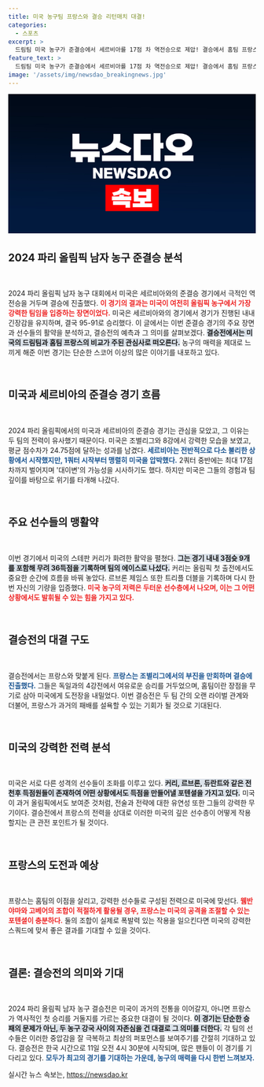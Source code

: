 ```yaml
---
title: 미국 농구팀 프랑스와 결승 리턴매치 대결!
categories:
  - 스포츠
excerpt: >
  드림팀 미국 농구가 준결승에서 세르비아를 17점 차 역전승으로 제압! 결승에서 홈팀 프랑스와 맞대결을 펼친다. 과연 5연패의 위업을 이룰지, 프랑스가 이변을 일으킬지 귀추가 주목된다.
feature_text: >
  드림팀 미국 농구가 준결승에서 세르비아를 17점 차 역전승으로 제압! 결승에서 홈팀 프랑스와 맞대결을 펼친다. 과연 5연패의 위업을 이룰지, 프랑스가 이변을 일으킬지 귀추가 주목된다.
image: '/assets/img/newsdao_breakingnews.jpg'
---
```


<p><img src="/assets/img/newsdao_breakingnews.jpg" alt="pcversion 속보" /></p>

<h2 data-ke-size="size26">2024 파리 올림픽 남자 농구 준결승 분석</h2>

<p data-ke-size="size16">&nbsp;</p>

<p>2024 파리 올림픽 남자 농구 대회에서 미국은 세르비아와의 준결승 경기에서 극적인 역전승을 거두며 결승에 진출했다. <b><span style="color: #ee2323;">이 경기의 결과는 미국이 여전히 올림픽 농구에서 가장 강력한 팀임을 입증하는 장면이었다.</span></b> 미국은 세르비아와의 경기에서 경기가 진행된 내내 긴장감을 유지하며, 결국 95-91로 승리했다. 이 글에서는 이번 준결승 경기의 주요 장면과 선수들의 활약을 분석하고, 결승전의 예측과 그 의미를 살펴보겠다. <b><span style="background-color: #21538527;">결승전에서는 미국의 드림팀과 홈팀 프랑스의 비교가 주된 관심사로 떠오른다.</span></b> 농구의 매력을 제대로 느끼게 해준 이번 경기는 단순한 스코어 이상의 많은 이야기를 내포하고 있다.</p>

<p data-ke-size="size16">&nbsp;</p>

<h2 data-ke-size="size26">미국과 세르비아의 준결승 경기 흐름</h2>

<p data-ke-size="size16">&nbsp;</p>

<p>2024 파리 올림픽에서의 미국과 세르비아의 준결승 경기는 관심을 모았고, 그 이유는 두 팀의 전력이 유사했기 때문이다. 미국은 조별리그와 8강에서 강력한 모습을 보였고, 평균 점수차가 24.75점에 달하는 성과를 남겼다. <b><span style="color: #1a5490;">세르비아는 전반적으로 다소 불리한 상황에서 시작했지만, 1쿼터 시작부터 맹렬히 미국을 압박했다.</span></b> 2쿼터 중반에는 최대 17점 차까지 벌어지며 '대이변'의 가능성을 시사하기도 했다. 하지만 미국은 그들의 경험과 팀 깊이를 바탕으로 위기를 타개해 나갔다.</p>

<p data-ke-size="size16">&nbsp;</p>

<h2 data-ke-size="size26">주요 선수들의 맹활약</h2>

<p data-ke-size="size16">&nbsp;</p>

<p>이번 경기에서 미국의 스테판 커리가 화려한 활약을 펼쳤다. <b><span style="background-color: #21538527;">그는 경기 내내 3점슛 9개를 포함해 무려 36득점을 기록하며 팀의 에이스로 나섰다.</span></b> 커리는 올림픽 첫 출전에서도 중요한 순간에 흐름을 바꿔 놓았다. 르브론 제임스 또한 트리플 더블을 기록하며 다시 한번 자신의 기량을 입증했다. <b><span style="color: #ee2323;">미국 농구의 저력은 두터운 선수층에서 나오며, 이는 그 어떤 상황에서도 발휘될 수 있는 힘을 가지고 있다.</span></b></p>

<p data-ke-size="size16">&nbsp;</p>

<h2 data-ke-size="size26">결승전의 대결 구도</h2>

<p data-ke-size="size16">&nbsp;</p>

<p>결승전에서는 프랑스와 맞붙게 된다. <b><span style="color: #1a5490;">프랑스는 조별리그에서의 부진을 만회하며 결승에 진출했다.</span></b> 그들은 독일과의 4강전에서 여유로운 승리를 거두었으며, 홈팀이란 장점을 무기로 삼아 미국에게 도전장을 내밀었다. 이번 결승전은 두 팀 간의 오랜 라이벌 관계와 더불어, 프랑스가 과거의 패배를 설욕할 수 있는 기회가 될 것으로 기대된다.</p>

<p data-ke-size="size16">&nbsp;</p>

<h2 data-ke-size="size26">미국의 강력한 전력 분석</h2>

<p data-ke-size="size16">&nbsp;</p>

<p>미국은 서로 다른 성격의 선수들이 조화를 이루고 있다. <b><span style="background-color: #21538527;">커리, 르브론, 듀란트와 같은 전천후 득점원들이 존재하여 어떤 상황에서도 득점을 만들어낼 포텐셜을 가지고 있다.</span></b> 미국이 과거 올림픽에서도 보여준 것처럼, 전술과 전략에 대한 유연성 또한 그들의 강력한 무기이다. 결승전에서 프랑스의 전력을 상대로 이러한 미국의 깊은 선수층이 어떻게 작용할지는 큰 관전 포인트가 될 것이다.</p>

<p data-ke-size="size16">&nbsp;</p>

<h2 data-ke-size="size26">프랑스의 도전과 예상</h2>

<p data-ke-size="size16">&nbsp;</p>

<p>프랑스는 홈팀의 이점을 살리고, 강력한 선수들로 구성된 전력으로 미국에 맞선다. <b><span style="color: #ee2323;">웸반야마와 고베어의 조합이 적절하게 활용될 경우, 프랑스는 미국의 공격을 조절할 수 있는 포텐셜이 충분하다.</span></b> 둘의 조합이 실제로 폭발력 있는 작용을 일으킨다면 미국의 강력한 스쿼드에 맞서 좋은 결과를 기대할 수 있을 것이다.</p>

<p data-ke-size="size16">&nbsp;</p>

<h2 data-ke-size="size26">결론: 결승전의 의미와 기대</h2>

<p data-ke-size="size16">&nbsp;</p>

<p>2024 파리 올림픽 남자 농구 결승전은 미국이 과거의 전통을 이어갈지, 아니면 프랑스가 역사적인 첫 승리를 거둘지를 가르는 중요한 대결이 될 것이다. <b><span style="background-color: #21538527;">이 경기는 단순한 승패의 문제가 아닌, 두 농구 강국 사이의 자존심을 건 대결로 그 의미를 더한다.</span></b> 각 팀의 선수들은 이러한 중압감을 잘 극복하고 최상의 퍼포먼스를 보여주기를 간절히 기대하고 있다. 결승전은 한국 시간으로 11일 오전 4시 30분에 시작되며, 많은 팬들이 이 경기를 기다리고 있다. <b><span style="color: #1a5490;">모두가 최고의 경기를 기대하는 가운데, 농구의 매력을 다시 한번 느껴보자.</span></b></p>
실시간 뉴스 속보는, <a href="https://newsdao.kr" rel="dofollow">https://newsdao.kr</a>


